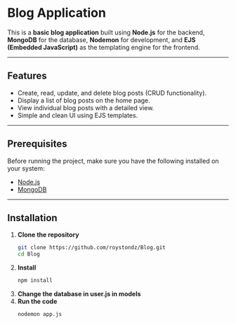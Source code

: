 # Blog Application  

This is a **basic blog application** built using **Node.js** for the backend, **MongoDB** for the database, **Nodemon** for development, and **EJS (Embedded JavaScript)** as the templating engine for the frontend.

---

## Features  

- Create, read, update, and delete blog posts (CRUD functionality).  
- Display a list of blog posts on the home page.  
- View individual blog posts with a detailed view.  
- Simple and clean UI using EJS templates.  

---

## Prerequisites  

Before running the project, make sure you have the following installed on your system:  

- [Node.js](https://nodejs.org/)  
- [MongoDB](https://www.mongodb.com/)  

---

## Installation  

1. **Clone the repository**  
   ```bash  
   git clone https://github.com/roystondz/Blog.git  
   cd Blog
2. **Install**
   ```bash
   npm install
3. **Change the database in user.js in models**
4. **Run the code**
   ```bash
   nodemon app.js   
